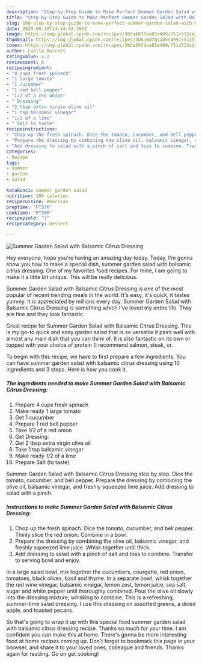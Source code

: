 ```yaml
---
description: "Step-by-Step Guide to Make Perfect Summer Garden Salad with Balsamic Citrus Dressing"
title: "Step-by-Step Guide to Make Perfect Summer Garden Salad with Balsamic Citrus Dressing"
slug: 108-step-by-step-guide-to-make-perfect-summer-garden-salad-with-balsamic-citrus-dressing
date: 2020-08-10T14:44:03.396Z
image: https://img-global.cpcdn.com/recipes/3b5a6070aa85e499/751x532cq70/summer-garden-salad-with-balsamic-citrus-dressing-recipe-main-photo.jpg
thumbnail: https://img-global.cpcdn.com/recipes/3b5a6070aa85e499/751x532cq70/summer-garden-salad-with-balsamic-citrus-dressing-recipe-main-photo.jpg
cover: https://img-global.cpcdn.com/recipes/3b5a6070aa85e499/751x532cq70/summer-garden-salad-with-balsamic-citrus-dressing-recipe-main-photo.jpg
author: Luella Barrett
ratingvalue: 4.2
reviewcount: 8
recipeingredient:
- "4 cups fresh spinach"
- "1 large tomato"
- "1 cucumber"
- "1 red bell pepper"
- "1/2 of a red onion"
- " Dressing"
- "2 tbsp extra virgin olive oil"
- "1 tsp balsamic vinegar"
- "1/2 of a lime"
- " Salt to taste"
recipeinstructions:
- "Chop up the fresh spinach. Dice the tomato, cucumber, and bell pepper. Thinly slice the red onion. Combine in a bowl."
- "Prepare the dressing by combining the olive oil, balsamic vinegar, and freshly squeezed lime juice. Whisk together until thick."
- "Add dressing to salad with a pinch of salt and toss to combine. Transfer to serving bowl and enjoy."
categories:
- Recipe
tags:
- summer
- garden
- salad

katakunci: summer garden salad 
nutrition: 286 calories
recipecuisine: American
preptime: "PT37M"
cooktime: "PT30M"
recipeyield: "3"
recipecategory: Dessert

---
```



![Summer Garden Salad with Balsamic Citrus Dressing](https://img-global.cpcdn.com/recipes/3b5a6070aa85e499/751x532cq70/summer-garden-salad-with-balsamic-citrus-dressing-recipe-main-photo.jpg)

Hey everyone, hope you're having an amazing day today. Today, I'm gonna show you how to make a special dish, summer garden salad with balsamic citrus dressing. One of my favorites food recipes. For mine, I am going to make it a little bit unique. This will be really delicious.

Summer Garden Salad with Balsamic Citrus Dressing is one of the most popular of recent trending meals in the world. It's easy, it's quick, it tastes yummy. It is appreciated by millions every day. Summer Garden Salad with Balsamic Citrus Dressing is something which I've loved my entire life. They are fine and they look fantastic.

Great recipe for Summer Garden Salad with Balsamic Citrus Dressing. This is my go-to quick and easy garden salad that is so versatile it pairs well with almost any main dish that you can think of. It is also fantastic on its own or topped with your choice of protein (I recommend salmon, steak, or.


To begin with this recipe, we have to first prepare a few ingredients. You can have summer garden salad with balsamic citrus dressing using 10 ingredients and 3 steps. Here is how you cook it.

<!--inarticleads1-->

##### The ingredients needed to make Summer Garden Salad with Balsamic Citrus Dressing:

1. Prepare 4 cups fresh spinach
1. Make ready 1 large tomato
1. Get 1 cucumber
1. Prepare 1 red bell pepper
1. Take 1/2 of a red onion
1. Get  Dressing:
1. Get 2 tbsp extra virgin olive oil
1. Take 1 tsp balsamic vinegar
1. Make ready 1/2 of a lime
1. Prepare  Salt (to taste)


Summer Garden Salad with Balsamic Citrus Dressing step by step. Dice the tomato, cucumber, and bell pepper. Prepare the dressing by combining the olive oil, balsamic vinegar, and freshly squeezed lime juice. Add dressing to salad with a pinch. 

<!--inarticleads2-->

##### Instructions to make Summer Garden Salad with Balsamic Citrus Dressing:

1. Chop up the fresh spinach. Dice the tomato, cucumber, and bell pepper. Thinly slice the red onion. Combine in a bowl.
1. Prepare the dressing by combining the olive oil, balsamic vinegar, and freshly squeezed lime juice. Whisk together until thick.
1. Add dressing to salad with a pinch of salt and toss to combine. Transfer to serving bowl and enjoy.


In a large salad bowl, mix together the cucumbers, courgette, red onion, tomatoes, black olives, basil and thyme. In a separate bowl, whisk together the red wine vinegar, balsamic vinegar, lemon zest, lemon juice, sea salt, sugar and white pepper until thoroughly combined. Pour the olive oil slowly into the dressing mixture, whisking to combine. This is a refreshing, summer-time salad dressing. I use this dressing on assorted greens, a diced apple, and toasted pecans. 

So that's going to wrap it up with this special food summer garden salad with balsamic citrus dressing recipe. Thanks so much for your time. I am confident you can make this at home. There's gonna be more interesting food at home recipes coming up. Don't forget to bookmark this page in your browser, and share it to your loved ones, colleague and friends. Thanks again for reading. Go on get cooking!
